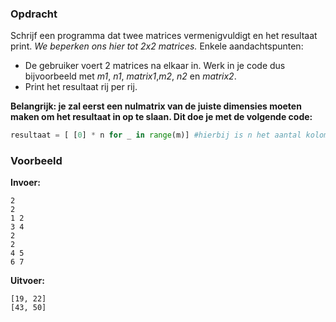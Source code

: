 ### Opdracht
Schrijf een programma dat twee matrices vermenigvuldigt en het resultaat print. *We beperken ons hier tot 2x2 matrices.*
Enkele aandachtspunten:

- De gebruiker voert 2 matrices na elkaar in. Werk in je code dus bijvoorbeeld met *m1*, *n1*, *matrix1*,*m2*, *n2* en *matrix2*.
- Print het resultaat rij per rij.

**Belangrijk: je zal eerst een nulmatrix van de juiste dimensies moeten maken om het resultaat in op te slaan. Dit doe je met de volgende code:**
```python
resultaat = [ [0] * n for _ in range(m)] #hierbij is n het aantal kolommen en m het aantal rijen
```


### Voorbeeld

**Invoer:**

    2
    2
    1 2
    3 4
    2
    2
    4 5
    6 7

**Uitvoer:**

    [19, 22]
    [43, 50]
